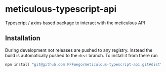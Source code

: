 # meticulous-typescript-api

Typescript / axios based package to interact with the meticulous API

## Installation

During development not releases are pushed to any registry. Instead the build is automatically pushed to the `dist` branch.
To install it from there run

```typescript
npm install "git@github.com:FFFuego/meticulous-typescript-api.git#dist"
```
